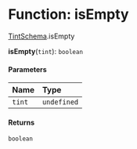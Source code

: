 # Function: isEmpty

[TintSchema](/en/auto-docs/editor/modules/TintSchema.md).isEmpty

**isEmpty**(`tint`): `boolean`

#### Parameters

| Name | Type |
| :------ | :------ |
| `tint` | `undefined` | `Partial`<[`TintSchema`](/en/auto-docs/editor/interfaces/TintSchema-1.md)> |

#### Returns

`boolean`
